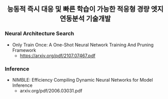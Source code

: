 <center>
<h2> 능동적 즉시 대응 및 빠른 학습이 가능한 적응형 경량 엣지 연동분석 기술개발 </h2>
</center>

### Neural Architecture Search
- Only Train Once: A One-Shot Neural Network Training And Pruning Framework
  - https://arxiv.org/pdf/2107.07467.pdf 

### Inference
- NIMBLE: Efficiency Compiling Dynamic Neural Networks for Model Inference
  - arxiv.org/pdf/2006.03031.pdf

